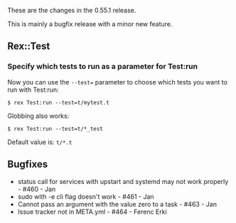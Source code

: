 These are the changes in the 0.55.1 release.

This is mainly a bugfix release with a minor new feature.

Rex::Test
---------

### Specify which tests to run as a parameter for Test:run

Now you can use the `--test=` parameter to choose which tests you want to run with Test:run:

    $ rex Test:run --test=t/mytest.t

Globbing also works:

    $ rex Test:run --test=t/*_test

Default value is: `t/*.t`

Bugfixes
--------

-   status call for services with upstart and systemd may not work properly - \#460 - Jan
-   sudo with -e cli flag doesn't work - \#461 - Jan
-   Cannot pass an argument with the value zero to a task - \#463 - Jan
-   Issue tracker not in META.yml - \#464 - Ferenc Erki

